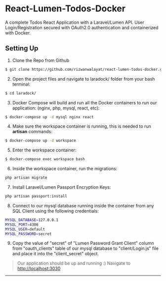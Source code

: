 # React-Lumen-Todos-Docker

A complete Todos React Application with a Laravel/Lumen API. User Login/Registration secured with OAuth2.0 authentication and containerized with Docker.

## Setting Up

1. Clone the Repo from Github
```bash
$ git clone https://github.com/rizwanwalayat/react-lumen-todos-docker.git
```

2. Open the project files and navigate to laradock/ folder from your bash terminal:
```bash
$ cd laradock/
```

3. Docker Compose will build and run all the Docker containers to run our application: 
(nginx, php, mysql, react, etc):
```bash
$ docker-compose up -d mysql nginx react
```

4. Make sure the workspace container is running, this is needed to run **artisan** commands:
```bash
$ docker-compose up -d workspace
```

5. Enter the workspace container:
```bash
$ docker-compose exec workspace bash
```

6. Inside the workspace container, run the migrations:
```bash
php artisan migrate
```

7. Install Laravel/Lumen Passport Encryption Keys:
```bash
php artisan passport:install
```
8. Connect to our mysql database running inside the container from any SQL Client using the following credentials:
```bash 
MYSQL_DATABASE=127.0.0.1
MYSQL_PORT=4306
MYSQL_USER=default
MYSQL_PASSWORD=secret
```
9. Copy the value of "secret" of "Lumen Password Grant Client" column from "oauth_clients" table of our mysql database to "client/Login.js" file and place it into the "client_secret" object.


> Our application should be up and running :) Navigate to <http://localhost:3030> 

------